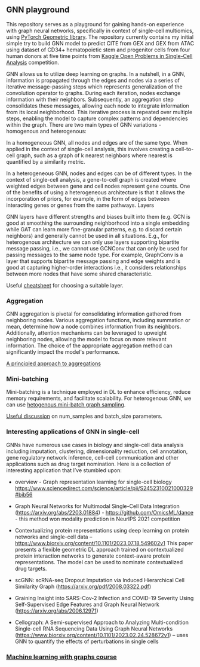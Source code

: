 ## GNN playground

This repository serves as a playground for gaining hands-on experience with graph neural networks, specifically in context of single-cell multiomics, using [PyTorch Geometric library](https://pytorch-geometric.readthedocs.io/en/latest/index.html). The repository currently contains my initial simple try to build GNN model to predict CITE from GEX and GEX from ATAC using dataset of CD34+ hematopoietic stem and progenitor cells  from four human donors at five time points from [Kaggle Open Problems in Single-Cell Analysis](https://www.kaggle.com/competitions/open-problems-multimodal/) competition. 

GNN allows us to utilize deep learning on graphs. In a nutshell, in a GNN, information is propagated through the edges and nodes via a series of iterative message-passing steps which represents generalization of the convolution operator to graphs. During each iteration, nodes exchange information with their neighbors. Subsequently, an aggregation step consolidates these messages, allowing each node to integrate information from its local neighborhood. This iterative process is repeated over multiple steps, enabling the model to capture complex patterns and dependencies within the graph. There are two main types of GNN variations - homogenous and heterogenous:  

In a homogeneous GNN, all nodes and edges are of the same type. When applied in the context of single-cell analysis, this involves creating a cell-to-cell graph, such as a graph of k nearest neighbors where nearest is quantified by a similarity metric.

In a heterogeneous GNN, nodes and edges can be of different types. In the context of single-cell analysis, a gene-to-cell graph is created where weighted edges between gene and cell nodes represent gene counts. One of the benefits of using a heterogeneous architecture is that it allows the incorporation of priors, for example, in the form of edges between interacting genes or genes from the same pathways.
Layers

GNN layers have different strengths and biases built into them (e.g. GCN is good at smoothing the surrounding neighborhood into a single embedding while GAT can learn more fine-granular patterns, e.g. to discard certain neighbors) and generally cannot be used in all situations. E.g., for heterogenous architecture we can only use layers supporting bipartite message passing, i.e., we cannot use GCNConv that can only be used for passing messages to the same node type. For example, GraphConv is a layer that supports bipartite message passing and edge weights and is good at capturing higher-order interactions i.e., it considers relationships between more nodes that have some shared characteristic.

Useful [cheatsheet](https://pytorch-geometric.readthedocs.io/en/latest/cheatsheet/gnn_cheatsheet.html) for choosing a suitable layer.

### Aggregation
GNN aggregation is pivotal for consolidating information gathered from neighboring nodes. Various aggregation functions, including summation or mean, determine how a node combines information from its neighbors. Additionally, attention mechanisms can be leveraged to upweight neighboring nodes, allowing the model to focus on more relevant information. The choice of the appropriate aggregation method can significantly impact the model's performance.

[A principled approach to aggregations](https://medium.com/@pytorch_geometric/a-principled-approach-to-aggregations-983c086b10b3)

### Mini-batching
Mini-batching is a technique employed in DL to enhance efficiency, reduce memory requirements, and facilitate scalability. For heterogenous GNN, we can use [hetogenous mini-batch graph sampling](https://arxiv.org/pdf/2003.01332.pdf). 

[Useful discussion](https://github.com/pyg-team/pytorch_geometric/discussions/6707) on num_samples and batch_size parameters.

### Interesting applications of GNN in single-cell

GNNs have numerous use cases in biology and single-cell data analysis including imputation, clustering, dimensionality reduction, cell annotation, gene regulatory network inference, cell-cell communication and other applications such as drug target nomination. Here is a collection of interesting application that I’ve stumbled upon:

-	overview - Graph representation learning for single-cell biology https://www.sciencedirect.com/science/article/pii/S2452310021000329#bib56
-	Graph Neural Networks for Multimodal Single-Cell Data Integration (https://arxiv.org/abs/2203.01884) - https://github.com/OmicsML/dance - this method won modality prediction in NeurIPS 2021 competition

-	Contextualizing protein representations using deep learning on protein networks and single-cell data – https://www.biorxiv.org/content/10.1101/2023.07.18.549602v1 This paper presents a flexible geometric DL approach trained on contextualized protein interaction networks to generate context-aware protein representations. The model can be used to nominate contextualized drug targets.
	
-	scGNN: scRNA-seq Dropout Imputation via Induced Hierarchical Cell Similarity Graph (https://arxiv.org/pdf/2008.03322.pdf)
-	Graining Insight into SARS-Cov-2 Infection and COVID-19 Severity Using Self-Supervised Edge Features and Graph Neural Network (https://arxiv.org/abs/2006.12971)
-	Cellograph: A Semi-supervised Approach to Analyzing Multi-condition Single-cell RNA Sequencing Data Using Graph Neural Networks (https://www.biorxiv.org/content/10.1101/2023.02.24.528672v1) – uses GNN to quantify the effects of perturbations in single cells

### [Machine learning with graphs course](https://web.stanford.edu/class/cs224w/)
